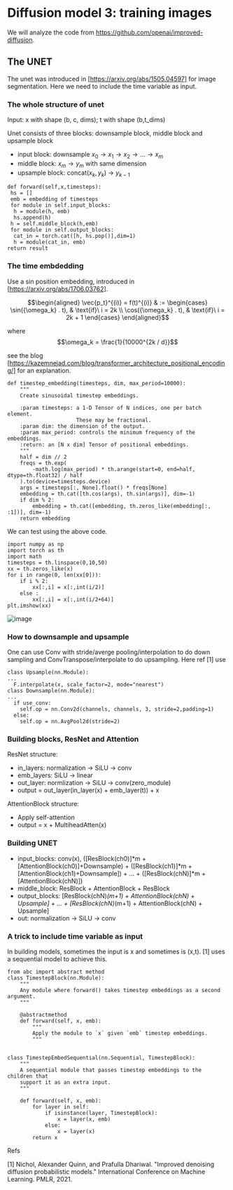 # Diffusion model 3: training images

We will analyze the code from https://github.com/openai/improved-diffusion.

## The UNET
The unet was introduced in [https://arxiv.org/abs/1505.04597] for image segmentation. Here we need to include the time variable as input.

### The whole structure of unet
Input: x with shape (b, c, dims); t with shape (b,t_dims)

Unet consists of three blocks: downsample block, middle block and upsample block

  * input block: downsample $x_0\to x_1\to x_2\to ...\to x_m$
  * middle block: $x_m \to y_m$ with same dimension
  * upsample block: concat($x_k,y_k$) $\to$ $y_{k-1}$

```
def forward(self,x,timesteps):
 hs = []
 emb = embedding of timesteps
 for module in self.input_blocks:
  h = module(h, emb)
  hs.append(h)
 h = self.middle_block(h,emb)
 for module in self.output_blocks:
  cat_in = torch.cat([h, hs.pop()],dim=1)
  h = module(cat_in, emb)
return result
```

### The time embdedding
Use a sin position embedding, introduced in [https://arxiv.org/abs/1706.03762].

$$\begin{aligned}
  \vec{p_t}^{(i)} = f(t)^{(i)} & :=
  \begin{cases}
      \sin({\omega_k} . t),  & \text{if}\  i = 2k \\
      \cos({\omega_k} . t),  & \text{if}\  i = 2k + 1
  \end{cases}
\end{aligned}$$

where
$$\omega_k = \frac{1}{10000^{2k / d}}$$

see the blog [https://kazemnejad.com/blog/transformer_architecture_positional_encoding/] for an explanation.

```
def timestep_embedding(timesteps, dim, max_period=10000):
    """
    Create sinusoidal timestep embeddings.

    :param timesteps: a 1-D Tensor of N indices, one per batch element.
                      These may be fractional.
    :param dim: the dimension of the output.
    :param max_period: controls the minimum frequency of the embeddings.
    :return: an [N x dim] Tensor of positional embeddings.
    """
    half = dim // 2
    freqs = th.exp(
        -math.log(max_period) * th.arange(start=0, end=half, dtype=th.float32) / half
    ).to(device=timesteps.device)
    args = timesteps[:, None].float() * freqs[None]
    embedding = th.cat([th.cos(args), th.sin(args)], dim=-1)
    if dim % 2:
        embedding = th.cat([embedding, th.zeros_like(embedding[:, :1])], dim=-1)
    return embedding
```
We can test using the above code.
```
import numpy as np
import torch as th
import math
timesteps = th.linspace(0,10,50)
xx = th.zeros_like(x)
for i in range(0, len(xx[0])):
    if i % 2:
        xx[:,i] = x[:,int(i/2)]
    else :
        xx[:,i] = x[:,int(i/2+64)]
plt.imshow(xx)
```
![image](https://github.com/alexhuo2020/alexhuo2020.github.io/assets/136142213/a6d49a04-d993-4ccc-b6c2-0de36d2bac88)

### How to downsample and upsample
One can use Conv with stride/averge pooling/interpolation to do down sampling and ConvTranspose/interpolate to do upsampling. 
Here ref [1] use 

```
class Upsample(nn.Module):
...
  F.interpolate(x, scale_factor=2, mode="nearest")
class Downsample(nn.Module):
...
  if use_conv:
    self.op = nn.Conv2d(channels, channels, 3, stride=2,padding=1)
  else:
    self.op = nn.AvgPool2d(stride=2)
```

### Building blocks, ResNet and Attention
ResNet structure:
  * in_layers: normalization -> SiLU -> conv
  * emb_layers: SiLU -> linear
  * out_layer: normlization -> SiLU -> conv(zero_module)
  * output = out_layer(in_layer(x) + emb_layer(t)) + x

AttentionBlock structure:
  * Apply self-attention
  * output = x + MultiheadAtten(x)

### Building UNET
* input_blocks: conv(x), ([ResBlock(ch0)]*m + [AttentionBlock(ch0)]+Downsample) +  ([ResBlock(ch1)]*m + [AttentionBlock(ch1)+Downsample]) + ... +   ([ResBlock(chN)]*m + [AttentionBlock(chN)])
* middle_block: ResBlock + AttentionBlock + ResBlock
* output_blocks: [ResBlock(chN)*(m+1) + AttentionBlock(chN) + Upsample] + ... + [ResBlock(chN)*(m+1) + AttentionBlock(chN) + Upsample]
* out: normalization -> SiLU -> conv

### A trick to include time variable as input
In building models, sometimes the input is x and sometimes is (x,t). [1] uses a sequential model to achieve this.
```
from abc import abstract method
class TimestepBlock(nn.Module):
    """
    Any module where forward() takes timestep embeddings as a second argument.
    """

    @abstractmethod
    def forward(self, x, emb):
        """
        Apply the module to `x` given `emb` timestep embeddings.
        """


class TimestepEmbedSequential(nn.Sequential, TimestepBlock):
    """
    A sequential module that passes timestep embeddings to the children that
    support it as an extra input.
    """

    def forward(self, x, emb):
        for layer in self:
            if isinstance(layer, TimestepBlock):
                x = layer(x, emb)
            else:
                x = layer(x)
        return x 
```


















Refs

[1] Nichol, Alexander Quinn, and Prafulla Dhariwal. "Improved denoising diffusion probabilistic models." International Conference on Machine Learning. PMLR, 2021.


